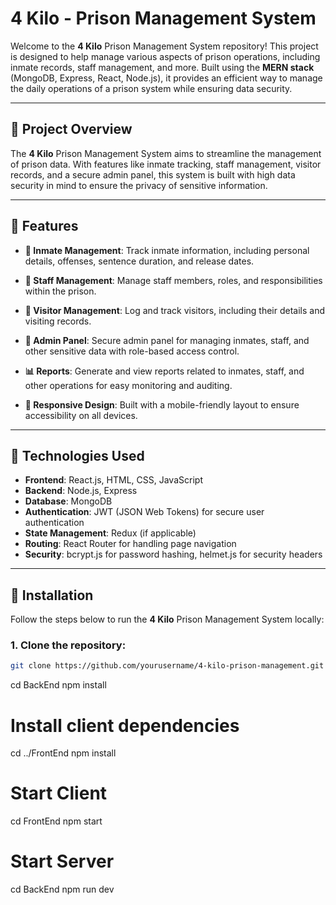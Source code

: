 # **4 Kilo - Prison Management System**

Welcome to the **4 Kilo** Prison Management System repository! This project is designed to help manage various aspects of prison operations, including inmate records, staff management, and more. Built using the **MERN stack** (MongoDB, Express, React, Node.js), it provides an efficient way to manage the daily operations of a prison system while ensuring data security.

---

## **🔹 Project Overview**

The **4 Kilo** Prison Management System aims to streamline the management of prison data. With features like inmate tracking, staff management, visitor records, and a secure admin panel, this system is built with high data security in mind to ensure the privacy of sensitive information.

---

## **🔹 Features**

- **👮 Inmate Management**: Track inmate information, including personal details, offenses, sentence duration, and release dates.
  
- **👥 Staff Management**: Manage staff members, roles, and responsibilities within the prison.
  
- **🛂 Visitor Management**: Log and track visitors, including their details and visiting records.
  
- **🔐 Admin Panel**: Secure admin panel for managing inmates, staff, and other sensitive data with role-based access control.
  
- **📊 Reports**: Generate and view reports related to inmates, staff, and other operations for easy monitoring and auditing.
  
- **📱 Responsive Design**: Built with a mobile-friendly layout to ensure accessibility on all devices.

---

## **🔹 Technologies Used**

- **Frontend**: React.js, HTML, CSS, JavaScript
- **Backend**: Node.js, Express
- **Database**: MongoDB
- **Authentication**: JWT (JSON Web Tokens) for secure user authentication
- **State Management**: Redux (if applicable)
- **Routing**: React Router for handling page navigation
- **Security**: bcrypt.js for password hashing, helmet.js for security headers

---

## **🔹 Installation**

Follow the steps below to run the **4 Kilo** Prison Management System locally:

### 1. Clone the repository:
```bash
git clone https://github.com/yourusername/4-kilo-prison-management.git
```
cd BackEnd
npm install

# Install client dependencies
cd ../FrontEnd
npm install

# Start Client
cd FrontEnd
npm start

# Start Server
cd BackEnd
npm run dev

